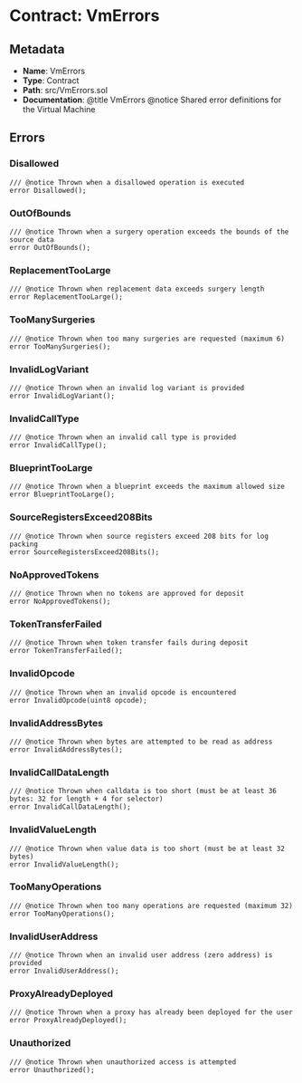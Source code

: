 # Contract: VmErrors

## Metadata

- **Name**: VmErrors
- **Type**: Contract
- **Path**: src/VmErrors.sol
- **Documentation**: @title VmErrors
   @notice Shared error definitions for the Virtual Machine

## Errors

### Disallowed

```solidity
/// @notice Thrown when a disallowed operation is executed
error Disallowed();
```

### OutOfBounds

```solidity
/// @notice Thrown when a surgery operation exceeds the bounds of the source data
error OutOfBounds();
```

### ReplacementTooLarge

```solidity
/// @notice Thrown when replacement data exceeds surgery length
error ReplacementTooLarge();
```

### TooManySurgeries

```solidity
/// @notice Thrown when too many surgeries are requested (maximum 6)
error TooManySurgeries();
```

### InvalidLogVariant

```solidity
/// @notice Thrown when an invalid log variant is provided
error InvalidLogVariant();
```

### InvalidCallType

```solidity
/// @notice Thrown when an invalid call type is provided
error InvalidCallType();
```

### BlueprintTooLarge

```solidity
/// @notice Thrown when a blueprint exceeds the maximum allowed size
error BlueprintTooLarge();
```

### SourceRegistersExceed208Bits

```solidity
/// @notice Thrown when source registers exceed 208 bits for log packing
error SourceRegistersExceed208Bits();
```

### NoApprovedTokens

```solidity
/// @notice Thrown when no tokens are approved for deposit
error NoApprovedTokens();
```

### TokenTransferFailed

```solidity
/// @notice Thrown when token transfer fails during deposit
error TokenTransferFailed();
```

### InvalidOpcode

```solidity
/// @notice Thrown when an invalid opcode is encountered
error InvalidOpcode(uint8 opcode);
```

### InvalidAddressBytes

```solidity
/// @notice Thrown when bytes are attempted to be read as address
error InvalidAddressBytes();
```

### InvalidCallDataLength

```solidity
/// @notice Thrown when calldata is too short (must be at least 36 bytes: 32 for length + 4 for selector)
error InvalidCallDataLength();
```

### InvalidValueLength

```solidity
/// @notice Thrown when value data is too short (must be at least 32 bytes)
error InvalidValueLength();
```

### TooManyOperations

```solidity
/// @notice Thrown when too many operations are requested (maximum 32)
error TooManyOperations();
```

### InvalidUserAddress

```solidity
/// @notice Thrown when an invalid user address (zero address) is provided
error InvalidUserAddress();
```

### ProxyAlreadyDeployed

```solidity
/// @notice Thrown when a proxy has already been deployed for the user
error ProxyAlreadyDeployed();
```

### Unauthorized

```solidity
/// @notice Thrown when unauthorized access is attempted
error Unauthorized();
```
